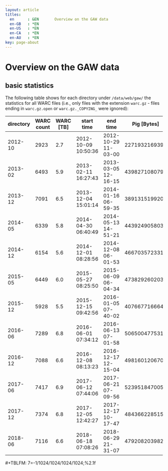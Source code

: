 ```yaml
---
layout: article
titles:
  en      : &EN       Overview on the GAW data
  en-GB   : *EN
  en-US   : *EN
  en-CA   : *EN
  en-AU   : *EN
key: page-about
---
```


# Overview on the GAW data
## basic statistics

The following table shows for each directory under `/data/web/gaw/`
the statistics for all WARC files (i.e., only files with the extension
`warc.gz` - files ending in `warc.gz.open` or `warc.gz._COPYING_` were
ignored):

| directory | WARC count | WARC [TB] | start time          | end time            |   Pig [Bytes] | Pig [TB] | URLs Pig    |
|-----------|------------|-----------|---------------------|---------------------|---------------|----------|-------------|
|   2012-10 |       2923 |       2.7 | 2012-10-09 10:50:36 | 2012-10-29 11-03-00 | 2271932169392 |      2.1 | 37,403,178  |
|   2013-02 |       6493 |       5.9 | 2013-02-11 16:27:43 | 2013-03-05 12-16-15 | 4398271080796 |      4.0 | 151,118,068 |
|   2013-12 |       7091 |       6.5 | 2013-12-04 15:01:14 | 2014-01-16 06-59-35 | 3891315199201 |      3.5 | 95,516,522  |
|   2014-05 |       6339 |       5.8 | 2014-04-30 06:40:49 | 2014-05-13 14-51-21 | 4439249058032 |      4.0 | 96,715,303  |
|   2014-12 |       6154 |       5.6 | 2014-12-01 08:28:56 | 2014-12-08 06-01-53 | 4667035723316 |      4.2 | 90,148,660  |
|   2015-05 |       6449 |       6.0 | 2015-05-27 08:25:50 | 2015-06-09 06-04-34 | 4738292602035 |      4.3 | 93,034,670  |
|   2015-12 |       5928 |       5.5 | 2015-12-15 09:42:56 | 2016-01-05 07-40-02 | 4076677166643 |      3.7 | 85,308,013  |
|   2016-06 |       7289 |       6.8 | 2016-06-01 07:34:12 | 2016-06-13 07-01-58 | 5065004775318 |      4.6 | 94,834,662  |
|   2016-12 |       7088 |       6.6 | 2016-12-08 08:13:23 | 2016-12-17 12-15-04 | 4981601206700 |      4.5 | 83,699,207  |
|   2017-06 |       7417 |       6.9 | 2017-06-12 07:44:06 | 2017-06-21 07-09-56 | 5239518470050 |      4.8 | 82,584,780  |
|   2017-12 |       7374 |       6.8 | 2017-12-05 12:42:27 | 2017-12-17 10-17-47 | 4843662285159 |      4.4 | 85,744,182  |
|   2018-06 |       7116 |       6.6 | 2018-06-18 07:08:26 | 2018-06-29 21-31-07 | 4792082039827 |      4.4 | 84,370,004  |

#+TBLFM: $7=$-1/1024/1024/1024/1024;%2.1f
